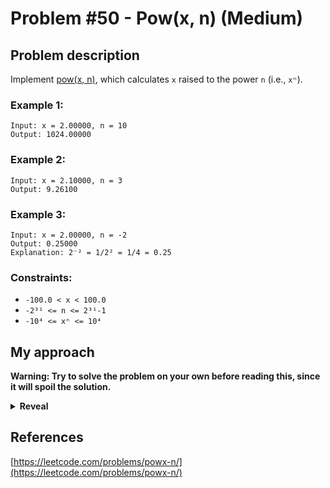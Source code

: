 # Problem #50 - Pow(x, n) (Medium)

## Problem description

Implement [pow(x, n)](https://cplusplus.com/reference/valarray/pow/), which calculates `x` raised to the power `n` (i.e., `xⁿ`).

### Example 1:

```
Input: x = 2.00000, n = 10
Output: 1024.00000
```

### Example 2:

```
Input: x = 2.10000, n = 3
Output: 9.26100
```

### Example 3:

```
Input: x = 2.00000, n = -2
Output: 0.25000
Explanation: 2⁻² = 1/2² = 1/4 = 0.25
```

### Constraints:

-   `-100.0 < x < 100.0`
-   `-2³¹ <= n <= 2³¹-1`
-   `-10⁴ <= xⁿ <= 10⁴`

## My approach

**Warning: Try to solve the problem on your own before reading this, since it will spoil the solution.**

<details>
  <summary><b>Reveal</b></summary>

The first thing most people would probably try is multiplying the base n times, which is a good thought. Sadly the exponent here can be up to 2³¹, which eliminates this approach since it would take too long. If you try it, LeetCode will give you a "Time Limit Exceeded" error.
The better way here is to use the "Square and multiply" algorithm, which is brilliantly explained by [Computerphile](https://www.youtube.com/watch?v=cbGB__V8MNk). It lets you use the fact that `x²ⁿ = (xⁿ)²`, so instead of going from `xⁿ` to `x²ⁿ` with n multiplications, you use just one squaring, bringing the time complexity from `n` to `log(n)`.

You can then either take the "bitwise" approach, where you check the individual bits as it is explained in the video linked above, or the "division" approach, where you just chop-off parts of the exponent gradually. Both of the approaches should be roughly the same in terms of performance and memory usage.

  <p>
    
  |         Implementation          | Time complexity | Space complexity |                        Runtime                       |                     Memory Usage                    |
  | :-----------------------------: | :-------------: | :--------------: | :--------------------------------------------------: | :-------------------------------------------------: |
  |              [Rust (bitwise)](https://github.com/Pandicon/leetcode/tree/main/problems/algorithms/0050/Rust/solution_bitwise.rs)               |       O(log(N))      |       O(1)       | 0 ms, faster than 100.00% of Rust online submissions | 1.9 MB, less than 95.15% of Rust online submissions |
  |              [Rust (division)](https://github.com/Pandicon/leetcode/tree/main/problems/algorithms/0050/Rust/solution_division.rs)               |       O(log(N))      |       O(1)       | 0 ms, faster than 100.00% of Rust online submissions | 2 MB, less than 66.02% of Rust online submissions |
  |              [C (bitwise)](https://github.com/Pandicon/leetcode/tree/main/problems/algorithms/0050/C/solution_bitwise.c)               |       O(log(N))      |       O(1)       | 0 ms, faster than 100.00% of C online submissions | 5.5 MB, less than 85.51% of C online submissions |
  |              [C (division)](https://github.com/Pandicon/leetcode/tree/main/problems/algorithms/0050/C/solution_division.c)               |       O(log(N))      |       O(1)       | 0 ms, faster than 100.00% of C online submissions | 5.4 MB, less than 85.51% of C online submissions |
</details>

## References

[https://leetcode.com/problems/powx-n/](https://leetcode.com/problems/powx-n/)
